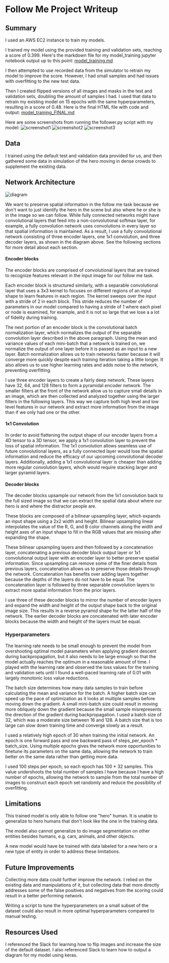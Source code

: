 Follow Me Project Writeup
===

## Summary

I used an AWS EC2 instance to train my models. 

I trained my model using the provided training and validation sets, reaching a score of 0.399. Here's the markdown file for my model_training jupyter notebook output up to this point: [model_training.md]("https://github.com/thomasweng15/RoboND-DeepLearning-Project/blob/master/model_training/model_training.md")

I then attempted to use recorded data from the simulator to retrain my model to improve the score. However, I had small samples and had issues with overfitting to the new test data. 

Then I created flipped versions of all images and masks in the test and validation sets, doubling the amount of samples I had. I used that data to retrain my existing model on 15 epochs with the same hyperparameters, resulting in a score of 0.48. Here is the final HTML file with code and output: [model_training_FINAL.md]("https://github.com/thomasweng15/RoboND-DeepLearning-Project/blob/master/model_training_FINAL/model_training.html")

Here are some screenshots from running the follower.py script with my model:
![screenshot1]("https://github.com/thomasweng15/RoboND-DeepLearning-Project/blob/master/screenshot1.png")
![screenshot2]("https://github.com/thomasweng15/RoboND-DeepLearning-Project/blob/master/screenshot2.png")
![screenshot3]("https://github.com/thomasweng15/RoboND-DeepLearning-Project/blob/master/screenshot3.png")

## Data 

I trained using the default test and validation data provided for us, and then gathered some data in simulation of the hero moving in dense crowds to supplement the existing data.

## Network Architecture

![diagram]("https://github.com/thomasweng15/RoboND-DeepLearning-Project/blob/master/model.png")

We want to preserve spatial information in the follow me task because we don't want to just identify the hero in the scene but also where he or she is in the image so we can follow. While fully connected networks might have convolutional layers that feed into a non-convolutional softmax layer, for example, a fully convolution network uses convolutions in every layer so that spatial information is maintained. As a result, I use a fully convolutional network consisting of three encoder layers, one 1x1 convolution, and three decoder layers, as shown in the diagram above. See the following sections for more detail about each section. 

#### Encoder blocks

The encoder blocks are comprised of convolutional layers that are trained to recognize features relevant in the input image for our follow me task. 

Each encoder block is structured similarly, with a separable convolutional layer that uses a 3x3 kernel to focuses on different regions of an input shape to learn features in each region. The kernel sweeps over the input with a stride of 2 in each block. This stride reduces the number of parameters in our model compared to having a stride of 1 where each pixel or node is examined, for example, and it is not so large that we lose a a lot of fidelity during training. 

The next portion of an encoder block is the convolutional batch normalization layer, which normalizes the output of the separable convolution layer described in the above paragraph. Using the mean and variance values of each mini-batch that a netowrk is trained on, we normalize the output of one layer before it is passed as an input to a new layer. Batch normalization allows us to train networks faster because it will converge more quickly despite each training iteration taking a little longer. It also allows us to use higher learning rates and adds noise to the network, preventing overfitting. 

I use three encoder layers to create a fairly deep network. These layers have 32, 64, and 128 filters to form a pyramidal encoder network. The smaller filters at the front of the network allow us to capture small details in an image, which are then collected and analyzed together using the larger filters in the following layers. This way we capture both high level and low level features in our network and extract more information from the image than if we only had one or the other. 

#### 1x1 Convolution

In order to avoid flattening the output shape of our encoder layers from a 4D tensor to a 3D tensor, we apply a 1x1 convolution layer to prevent the loss of spatial information. The 1x1 convolution allows seamless use of future convolutional layers, as a fully connected layer would lose the spatial information and reduce the efficacy of our upcoming convolutional decoder layers. Additionally, adding a 1x1 convolutional layer is cheaper than adding more regular convolution layers, whcih would require stacking larger and larger pyramid layers. 

#### Decoder blocks

The decoder blocks upsample our network from the 1x1 convolution back to the full sized image so that we can extract the spatial data about where our hero is and where the distractor people are. 

These blocks are composed of a bilinear upsampling layer, which expands an input shape using a 2x2 width and height. Bilinear upsampling linear interpolates the value of the R, G, and B color channels along the width and height axes of an input shape to fill in the RGB values that are missing after expanding the shape.

These bilinear upsampling layers and then followed by a concatenation layer, concatenating a previous decoder block output layer or 1x1 convolutional output layer with an encoder layer to better preserve spatial information. Since upsampling can remove some of the finer details from previous layers, concatenation allows us to preserve those details through the network. Concatenation has benefits over adding layers together because the depths of the layers do not have to be equal. The concatenation layer is followed by three separable convolution layers to extract more spatial information from the prior layers. 

I use three of these decoder blocks to mirror the number of encoder layers and expand the width and height of the output shape back to the original image size. This results in a reverse pyramid shape for the latter half of the network. The earlier decoder blocks are concatenated with later encoder blocks because the width and height of the layers must be equal. 

### Hyperparameters

The learning rate needs to be small enough to prevent the model from overshooting optimal model parameters when applying gradient descent during backpropagation, but it also needs to be large enough so that the model actually reaches the optimum in a reasonable amount of time. I played with the learning rate and observed the loss values for the training and validation sets until I found a well-paced learning rate of 0.01 with largely monotonic loss value reductions. 

The batch size determines how many data samples to train before calculating the mean and variance for the batch. A higher batch size can speed up the pace of optimization as it looks at multiple samples before moving down the gradient. A small mini-batch size could result in moving more obliquely down the gradient because the small sample misrepresents the direction of the gradient during backpropagation. I used a batch size of 32, which was a moderate size between 16 and 128. A batch size that is too large can slow down training time and converge slowly as a result. 

I used a relatively high epoch of 30 when training the initial network. An epoch is one forward pass and one backward pass of steps_per_epoch * batch_size. Using multiple epochs gives the network more opportunities to finetune its parameters on the same data, allowing the network to train better on the same data rather than getting more data. 

I used 100 steps per epoch, so each epoch has 100 * 32 samples. This value undershoots the total number of samples I have because I have a high number of epochs, allowing the network to sample from the total number of images to construct each epoch set randomly and reduce the possibility of overfitting. 

## Limitations

This trained model is only able to follow one "hero" human. It is unable to generalize to hero humans that don't look like the one in the training data.

The model also cannot generalize to do image segmentation on other entities besides humans, e.g. cars, animals, and other objects. 

A new model would have be trained with data labeled for a new hero or a new type of entity in order to address these limitations. 

## Future Improvements

Collecting more data could further improve the network. I relied on the existing data and manipulations of it, but collecting data that more directly addresses some of the false positives and negatives from the scoring could result in a better performing network. 

Writing a script to tune the hyperparameters on a small subset of the dataset could also result in more optimal hyperparameters compared to manual testing. 

## Resources Used

I referenced the Slack for learning how to flip images and increase the size of the default dataset. I also referenced Slack to learn how to output a diagram for my model using keras. 
